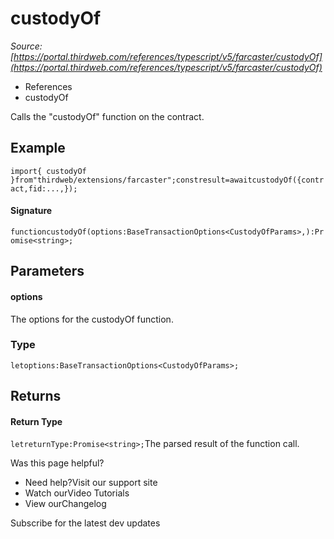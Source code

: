 # custodyOf

*Source: [https://portal.thirdweb.com/references/typescript/v5/farcaster/custodyOf](https://portal.thirdweb.com/references/typescript/v5/farcaster/custodyOf)*

* References
* custodyOf

Calls the "custodyOf" function on the contract.

## Example

`import{ custodyOf }from"thirdweb/extensions/farcaster";constresult=awaitcustodyOf({contract,fid:...,});`
#### Signature

`functioncustodyOf(options:BaseTransactionOptions<CustodyOfParams>,):Promise<string>;`
## Parameters

#### options

The options for the custodyOf function.

### Type

`letoptions:BaseTransactionOptions<CustodyOfParams>;`
## Returns

#### Return Type

`letreturnType:Promise<string>;`The parsed result of the function call.

Was this page helpful?

* Need help?Visit our support site
* Watch ourVideo Tutorials
* View ourChangelog

Subscribe for the latest dev updates

